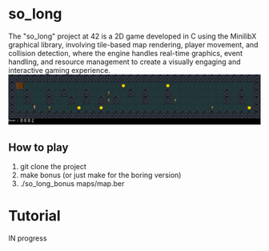 # so_long
The "so_long" project at 42 is a 2D game developed in C using the MinilibX graphical library, involving tile-based map rendering, player movement, and collision detection, where the engine handles real-time graphics, event handling, and resource management to create a visually engaging and interactive gaming experience.
![Screenshot](game.jpg)

## How to play
1. git clone the project
2. make bonus (or just make for the boring version)
3. ./so_long_bonus maps/map.ber

# Tutorial
IN progress
